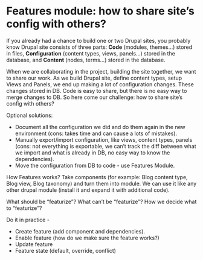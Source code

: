 # Features module: how to share site’s config with others?

If you already had a chance to build one or two Drupal sites,  you probably know Drupal site consists of three parts:
**Code** (modules, themes…) stored in files, **Configuration**  (content types, views, panels…) stored in the database, and **Content** (nodes, terms…) stored in the database.

When we are collaborating in the project, building the site together, we want to share our work. As we build Drupal site, define content types, setup Views and Panels, we end up making a lot of configuration changes. These changes stored in DB. Code is easy to share, but there is no easy way to merge changes to DB. So here come our challenge: how to share site’s config with others?


Optional solutions:
- Document all the configuration we did and do them again in the new environment (cons: takes time and can cause a lots of mistakes).
- Manually export/import configuration, like views, content types, panels (cons: not everything is exportable, we can’t track the diff between what we import and what is already in DB, no easy way to know the dependencies).  
- Move the configuration from DB to code -  use Features Module.


How Features works?
Take components (for example: Blog content type, Blog view, Blog taxonomy) and turn them into module. We can use it like any other drupal module (install it and expand it with additional code).


What should be “featurize”? What can’t be “featurize”? How we decide what to “featurize”? 


Do it in practice - 
- Create feature (add component and dependencies).
- Enable feature (how do we make sure the feature works?)
- Update feature 
- Feature state (default, override, conflict)




